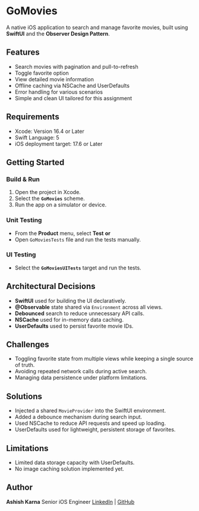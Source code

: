 # GoMovies
A native iOS application to search and manage favorite movies, built using **SwiftUI** and the **Observer Design Pattern**.

## Features
 - Search movies with pagination and pull-to-refresh
 - Toggle favorite option
 - View detailed movie information
 - Offline caching via NSCache and UserDefaults
 - Error handling for various scenarios
 - Simple and clean UI tailored for this assignment
 
## Requirements
 - Xcode: Version 16.4 or Later
 - Swift Language: 5
 - iOS deployment target: 17.6 or Later
 
 
## Getting Started

### Build & Run
1. Open the project in Xcode.
2. Select the **`GoMovies`** scheme.
3. Run the app on a simulator or device.

### Unit Testing
* From the **Product** menu, select **Test**
  **or**
* Open `GoMoviesTests` file and run the tests manually.

### UI Testing
* Select the **`GoMoviesUITests`** target and run the tests.


## Architectural Decisions

* **SwiftUI** used for building the UI declaratively.
* **@Observable** state shared via `Environment` across all views.
* **Debounced** search to reduce unnecessary API calls.
* **NSCache** used for in-memory data caching.
* **UserDefaults** used to persist favorite movie IDs.

## Challenges

* Toggling favorite state from multiple views while keeping a single source of truth.
* Avoiding repeated network calls during active search.
* Managing data persistence under platform limitations.

## Solutions

* Injected a shared `MovieProvider` into the SwiftUI environment.
* Added a debounce mechanism during search input.
* Used NSCache to reduce API requests and speed up loading.
* UserDefaults used for lightweight, persistent storage of favorites.

## Limitations

* Limited data storage capacity with UserDefaults.
* No image caching solution implemented yet.

## Author

**Ashish Karna**
Senior iOS Engineer
[LinkedIn](https://linkedin.com/in/ashishkarna7) | [GitHub](https://github.com/ashishkarna7)
